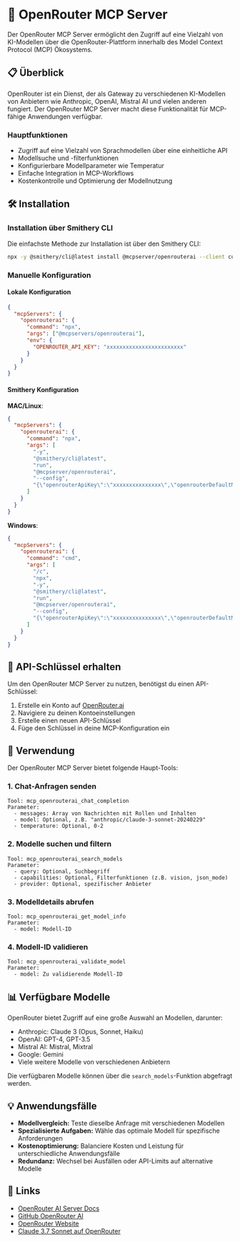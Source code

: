 # 🔌 OpenRouter MCP Server

Der OpenRouter MCP Server ermöglicht den Zugriff auf eine Vielzahl von KI-Modellen über die OpenRouter-Plattform innerhalb des Model Context Protocol (MCP) Ökosystems.

## 📋 Überblick

OpenRouter ist ein Dienst, der als Gateway zu verschiedenen KI-Modellen von Anbietern wie Anthropic, OpenAI, Mistral AI und vielen anderen fungiert. Der OpenRouter MCP Server macht diese Funktionalität für MCP-fähige Anwendungen verfügbar.

### Hauptfunktionen

- Zugriff auf eine Vielzahl von Sprachmodellen über eine einheitliche API
- Modellsuche und -filterfunktionen
- Konfigurierbare Modellparameter wie Temperatur
- Einfache Integration in MCP-Workflows
- Kostenkontrolle und Optimierung der Modellnutzung

## 🛠️ Installation

### Installation über Smithery CLI

Die einfachste Methode zur Installation ist über den Smithery CLI:

```bash
npx -y @smithery/cli@latest install @mcpserver/openrouterai --client cursor
```

### Manuelle Konfiguration

#### Lokale Konfiguration

```json
{
  "mcpServers": {
    "openrouterai": {
      "command": "npx",
      "args": ["@mcpservers/openrouterai"],
      "env": {
        "OPENROUTER_API_KEY": "xxxxxxxxxxxxxxxxxxxxxxxx"
      }
    }
  }
}
```

#### Smithery Konfiguration

**MAC/Linux**:
```json
{
  "mcpServers": {
    "openrouterai": {
      "command": "npx",
      "args": [
        "-y",
        "@smithery/cli@latest",
        "run",
        "@mcpserver/openrouterai",
        "--config",
        "{\"openrouterApiKey\":\"xxxxxxxxxxxxxxx\",\"openrouterDefaultModel\":\"\"}"
      ]
    }
  }
}
```

**Windows**:
```json
{
  "mcpServers": {
    "openrouterai": {
      "command": "cmd",
      "args": [
        "/c",
        "npx",
        "-y",
        "@smithery/cli@latest",
        "run",
        "@mcpserver/openrouterai",
        "--config",
        "{\"openrouterApiKey\":\"xxxxxxxxxxxxxxx\",\"openrouterDefaultModel\":\"\"}"
      ]
    }
  }
}
```

## 🔑 API-Schlüssel erhalten

Um den OpenRouter MCP Server zu nutzen, benötigst du einen API-Schlüssel:

1. Erstelle ein Konto auf [OpenRouter.ai](https://openrouter.ai)
2. Navigiere zu deinen Kontoeinstellungen
3. Erstelle einen neuen API-Schlüssel
4. Füge den Schlüssel in deine MCP-Konfiguration ein

## 🚀 Verwendung

Der OpenRouter MCP Server bietet folgende Haupt-Tools:

### 1. Chat-Anfragen senden

```
Tool: mcp_openrouterai_chat_completion
Parameter:
  - messages: Array von Nachrichten mit Rollen und Inhalten
  - model: Optional, z.B. "anthropic/claude-3-sonnet-20240229"
  - temperature: Optional, 0-2
```

### 2. Modelle suchen und filtern

```
Tool: mcp_openrouterai_search_models
Parameter:
  - query: Optional, Suchbegriff
  - capabilities: Optional, Filterfunktionen (z.B. vision, json_mode)
  - provider: Optional, spezifischer Anbieter
```

### 3. Modelldetails abrufen

```
Tool: mcp_openrouterai_get_model_info
Parameter:
  - model: Modell-ID
```

### 4. Modell-ID validieren

```
Tool: mcp_openrouterai_validate_model
Parameter:
  - model: Zu validierende Modell-ID
```

## 📊 Verfügbare Modelle

OpenRouter bietet Zugriff auf eine große Auswahl an Modellen, darunter:

- Anthropic: Claude 3 (Opus, Sonnet, Haiku)
- OpenAI: GPT-4, GPT-3.5
- Mistral AI: Mistral, Mixtral
- Google: Gemini
- Viele weitere Modelle von verschiedenen Anbietern

Die verfügbaren Modelle können über die `search_models`-Funktion abgefragt werden.

## 💡 Anwendungsfälle

- **Modellvergleich:** Teste dieselbe Anfrage mit verschiedenen Modellen
- **Spezialisierte Aufgaben:** Wähle das optimale Modell für spezifische Anforderungen
- **Kostenoptimierung:** Balanciere Kosten und Leistung für unterschiedliche Anwendungsfälle
- **Redundanz:** Wechsel bei Ausfällen oder API-Limits auf alternative Modelle

## 🔗 Links

- [OpenRouter AI Server Docs](https://smithery.ai/server/@mcpserver/openrouterai)
- [GitHub OpenRouter AI](https://github.com/heltonteixeira/openrouterai)
- [OpenRouter Website](https://openrouter.ai/)
- [Claude 3.7 Sonnet auf OpenRouter](https://openrouter.ai/anthropic/claude-3.7-sonnet) 